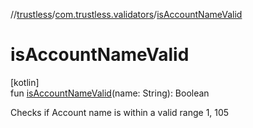 //[trustless](../../index.md)/[com.trustless.validators](index.md)/[isAccountNameValid](is-account-name-valid.md)

# isAccountNameValid

[kotlin]\
fun [isAccountNameValid](is-account-name-valid.md)(name: String): Boolean

Checks if Account name is within a valid range 1, 105
